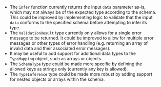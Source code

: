 - The `infer` function currently returns the input `data` parameter as-is, which may not always be of the expected type according to the schema. This could be improved by implementing logic to validate that the input `data` conforms to the specified schema before attempting to infer its type.
- The `ValidationResult` type currently only allows for a single error message to be returned. It could be improved to allow for multiple error messages or other types of error handling (e.g. returning an array of invalid data and their associated error messages).
- It may be useful to add support for additional data types to the `TypeMapping` object, such as arrays or objects.
- The `SchemaType` type could be made more specific by defining the allowed keys as strings only (currently any key is allowed).
- The `TypeInference` type could be made more robust by adding support for nested objects or arrays within the schema.